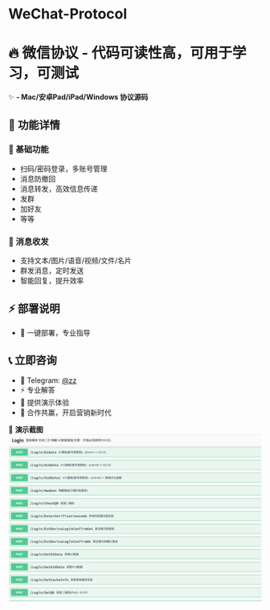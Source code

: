 # WeChat-Protocol

# 🔥 微信协议 - 代码可读性高，可用于学习，可测试

✨ **- Mac/安卓Pad/iPad/Windows 协议源码**

## 🌟 功能详情

### 📱 基础功能
- 扫码/密码登录，多账号管理
- 消息防撤回
- 消息转发，高效信息传递
- 发群
- 加好友
- 等等

### 💬 消息收发
- 支持文本/图片/语音/视频/文件/名片
- 群发消息，定时发送
- 智能回复，提升效率

## ⚡️ 部署说明
- 🔧 一键部署，专业指导

## 📞 立即咨询
- 💬 Telegram: [@zz](https://t.me/karl7007)
- ⚡️ 专业解答
- 🎯 提供演示体验
- 💪 合作共赢，开启营销新时代

📌 **演示截图**
![演示](./images/login.png)
